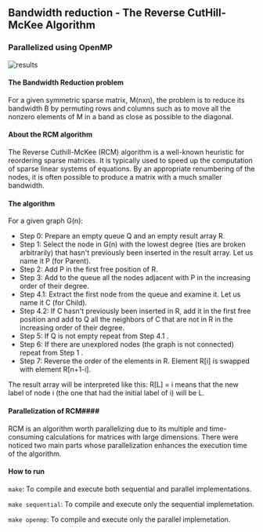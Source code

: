 ## Bandwidth reduction - The Reverse CutHill-McKee Algorithm ###
### Parallelized using OpenMP ###

![results](https://github.com/dimitraka/parallel-and-distributed-systems/4.rcm//blob/master/graph.png?raw=true)

#### The Bandwidth Reduction problem ####
For a given symmetric sparse matrix, M(nxn), the problem is to reduce its bandwidth B by permuting rows and columns such as to move all the nonzero elements of M in a band as close as possible to the diagonal.

#### About the RCM algorithm ####
The Reverse Cuthill-McKee (RCM) algorithm is a well-known heuristic for reordering sparse matrices. It is typically used to speed up the computation of sparse linear systems of equations. By an appropriate renumbering of the nodes, it is often possible to produce a matrix with a much smaller bandwidth.

#### The algorithm ####

For a given graph G(n):

- Step 0: Prepare an empty queue Q and an empty result array R.
- Step 1: Select the node in G(n) with the lowest degree (ties are broken arbitrarily) that hasn't previously been inserted in the result array. Let us name it P (for Parent).
- Step 2: Add P in the first free position of R.
- Step 3: Add to the queue all the nodes adjacent with P in the increasing order of their degree.
- Step 4.1: Extract the first node from the queue and examine it. Let us name it C (for Child).
- Step 4.2: If C hasn't previously been inserted in R, add it in the first free position and add to Q all the neighbors of C that are not in R in the increasing order of their degree.
- Step 5: If Q is not empty repeat from Step 4.1 .
- Step 6: If there are unexplored nodes (the graph is not connected) repeat from Step 1 .
- Step 7: Reverse the order of the elements in R. Element R[i] is swapped with element R[n+1-i].

The result array will be interpreted like this: R[L] = i means that the new label of node i (the one that had the initial label of i) will be L.

#### Parallelization of RCM####

RCM is an algorithm worth parallelizing due to its multiple and time-consuming calculations for matrices with large dimensions. There were noticed two main parts whose parallelization enhances the execution time of the algorithm.



#### How to run ####

`make`: To compile and execute both sequential and parallel implementations.

`make sequential`: To compile and execute only the sequential implemetation.

`make openmp`: To compile and execute only the parallel implemetation.
